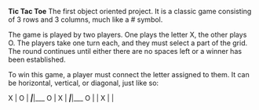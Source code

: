 **Tic Tac Toe**
The first object oriented project. It is a classic game consisting of 3 rows and 3 columns, much like a # symbol.

The game is played by two players. One plays the letter X, the other plays O. The players take one turn each, and they must select a part of the grid. The round continues until either there are no spaces left or a winner has been established.

To win this game, a player must connect the letter assigned to them. It can be horizontal, vertical, or diagonal, just like so:

 X | O |
___|___|___
 O | X |
___|___|___
 O |   | X
   |   |